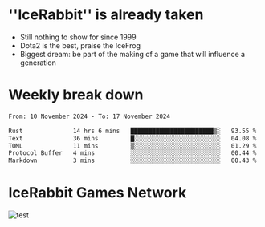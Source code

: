 # ''IceRabbit'' is already taken
- Still nothing to show for since 1999
- Dota2 is the best, praise the IceFrog
- Biggest dream: be part of the making of a game that will influence a generation

# Weekly break down
<!--START_SECTION:waka-->

```txt
From: 10 November 2024 - To: 17 November 2024

Rust              14 hrs 6 mins   ███████████████████████▒░   93.55 %
Text              36 mins         █░░░░░░░░░░░░░░░░░░░░░░░░   04.08 %
TOML              11 mins         ▒░░░░░░░░░░░░░░░░░░░░░░░░   01.29 %
Protocol Buffer   4 mins          ░░░░░░░░░░░░░░░░░░░░░░░░░   00.44 %
Markdown          3 mins          ░░░░░░░░░░░░░░░░░░░░░░░░░   00.43 %
```

<!--END_SECTION:waka-->

# IceRabbit Games Network
![test](https://steam-stat.vercel.app/api?profileName=IceRabbit.png)
